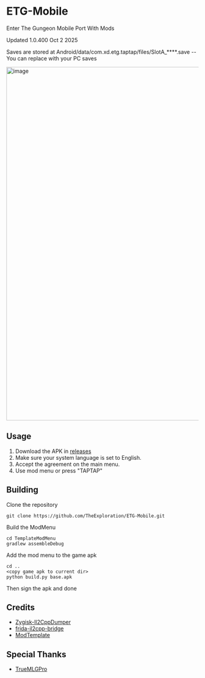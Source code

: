 # ETG-Mobile
Enter The Gungeon Mobile Port With Mods

Updated 1.0.400 Oct 2 2025

Saves are stored at Android/data/com.xd.etg.taptap/files/SlotA_****.save -- You can replace with your PC saves


<img width="1663" height="925" alt="image" src="https://github.com/user-attachments/assets/e111b266-a9ee-43f8-b5ca-61680ef47bc7" />

## Usage
1. Download the APK in [releases](https://github.com/TheExploration/ETG-Mobile/releases/latest)
2. Make sure your system language is set to English.
3. Accept the agreement on the main menu.
4. Use mod menu or press "TAPTAP"


## Building
Clone the repository
```console
git clone https://github.com/TheExploration/ETG-Mobile.git
```
Build the ModMenu
```console
cd TemplateModMenu
gradlew assembleDebug
```
Add the mod menu to the game apk
```console
cd ..
<copy game apk to current dir>
python build.py base.apk
```

Then sign the apk and done

## Credits
- [Zygisk-Il2CppDumper](https://github.com/Perfare/Zygisk-Il2CppDumper)
- [frida-il2cpp-bridge](https://github.com/vfsfitvnm/frida-il2cpp-bridge)
- [ModTemplate](https://github.com/catlowlevel/ModTemplate)

## Special Thanks
 - [TrueMLGPro](https://github.com/TrueMLGPro)
